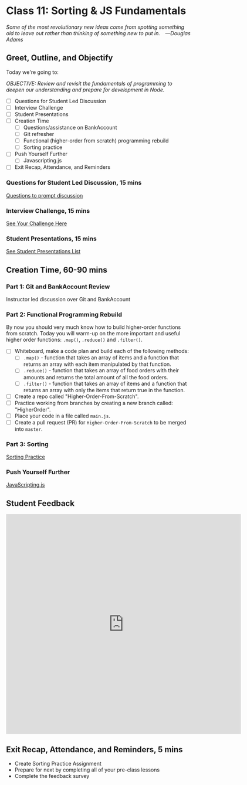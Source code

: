 # Class 11: Sorting & JS Fundamentals

<!-- ! HIDE FROM STUDENT; INSTRUCTOR ONLY CONTENT -->
<!-- ## Instructor Only Content - HIDE FROM STUDENTS -->

<!-- ! END INSTRUCTOR ONLY CONTENT -->

*Some of the most revolutionary new ideas come from spotting something old to leave out rather than thinking of something new to put in. —Douglas Adams*

## Greet, Outline, and Objectify

<!-- SMART: Specific, Measurable, Attainable, Relevant, and Timely. -->
<!-- https://examples.yourdictionary.com/well-written-examples-of-learning-objectives.html -->

Today we're going to:
  
*OBJECTIVE: Review and revisit the fundamentals of programming to deepen our understanding and prepare for development in Node.*

- [ ] Questions for Student Led Discussion
- [ ] Interview Challenge
- [ ] Student Presentations
- [ ] Creation Time
    - [ ]  Questions/assistance on BankAccount
    - [ ]  Git refresher
    - [ ]  Functional (higher-order from scratch) programming rebuild
    - [ ]  Sorting practice
- [ ] Push Yourself Further
    - [ ]  Javascripting.js
- [ ] Exit Recap, Attendance, and Reminders

### Questions for Student Led Discussion, 15 mins
<!-- This section should be structured with the 5E model: https://lesley.edu/article/empowering-students-the-5e-model-explained -->

[Questions to prompt discussion](./../additionalResources/questionsForDiscussion/qfd-class-11.md)

### Interview Challenge, 15 mins
<!-- The last two E happen here: elaborate and evaluate  -->
<!-- this sections should have a challenge that can be solved with the skills they've learned since their last class. -->
<!-- ! HIDDEN CONTENT: INSTRUCTOR ONLY -->
[See Your Challenge Here](./../additionalResources/interviewChallenges.md)
<!-- ! END HIDDEN CONTENT: INSTRUCTOR ONLY -->

### Student Presentations, 15 mins

[See Student Presentations List](./../additionalResources/studentPresentations.md)

## Creation Time, 60-90 mins

### Part 1: Git and BankAccount Review

Instructor led discussion over Git and BankAccount

### Part 2: Functional Programming Rebuild

By now you should very much know how to build higher-order functions from scratch. Today you will warm-up on the more important and useful higher order functions: `.map()`, `.reduce()` and `.filter()`.

- [ ] Whiteboard, make a code plan and build each of the following methods:
    - [ ]  `.map()` - function that takes an array of items and a function that returns an array with each item manipulated by that function.
    - [ ]  `.reduce()` - function that takes an array of food orders with their amounts and returns the total amount of all the food orders.
    - [ ]  `.filter()` - function that takes an array of items and a function that returns an array with only the items that return true in the function.
- [ ] Create a repo called "Higher-Order-From-Scratch".
- [ ] Practice working from branches by creating a new branch called: "HigherOrder".
- [ ] Place your code in a file called `main.js`.
- [ ] Create a pull request (PR) for `Higher-Order-From-Scratch` to be merged into `master`.

### Part 3: Sorting

[Sorting Practice](https://github.com/AustinCodingAcademy/JS211-SortingPractice)

### Push Yourself Further

[JavaScripting.js](./../additionalResources/bonusMaterial/javascriptingBonus.md)

## Student Feedback

<iframe src="https://docs.google.com/forms/d/e/1FAIpQLSd85nNCk_MdnaXCsX7fWl3vYgcqvozzlK2cKq26d2g67Zh8Kg/viewform?embedded=true" width="640" height="600" frameborder="0" marginheight="0" marginwidth="0">Loading…</iframe>

## Exit Recap, Attendance, and Reminders, 5 mins

* Create Sorting Practice Assignment
* Prepare for next by completing all of your pre-class lessons
* Complete the feedback survey

<!-- <iframe id="openedx-zollege" src="https://openedx.zollege.com/feedback" style="width: 100%; height: 500px; border: 0">Browser not compatible.</iframe>
<script src="https://openedx.zollege.com/assets/index.js" type="application/javascript"></script> -->


<!-- TODO Create 3 question exit questions -->

<!-- TODO INSERT Student Feedback From -->

<!-- TODO INSERT *HIDDEN* Instructor Feedback Form -->

<!-- 
height/width = 1.777 ---- width="655" height="368"
cp workspace/resources/classOutlineTemplate.md docs/module-
 -->